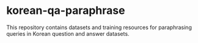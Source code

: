 # korean-qa-paraphrase
This repository contains datasets and training resources for paraphrasing queries in Korean question and answer datasets.
